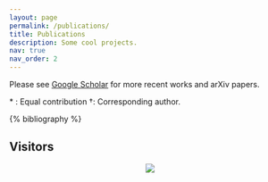 ```yaml
---
layout: page
permalink: /publications/
title: Publications
description: Some cool projects.
nav: true
nav_order: 2
---
```


<!-- _pages/publications.md -->
<div class="publications">

<p>
Please see <a href="https://scholar.google.com/citations?user=ac-6jfMAAAAJ">Google Scholar</a> for more recent works and arXiv papers.
</p>
<p>
* : Equal contribution  †: Corresponding  author.
</p>

{% bibliography %}

</div>

## Visitors
<div align="center"><a  href='https://clustrmaps.com/site/1c4vx'  title='Visit tracker'><img src='//clustrmaps.com/map_v2.png?cl=080808&w=310&t=n&d=QX4HEmt0s8xXkEWpLA_0DR4tebAFAIjpP5mGLSe3LTA&co=ffffff&ct=808080'/></a>